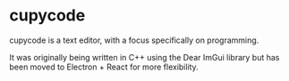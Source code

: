 # cupycode

cupycode is a text editor, with a focus specifically on programming.

It was originally being written in C++ using the Dear ImGui library but has been moved to Electron + React for more flexibility.
